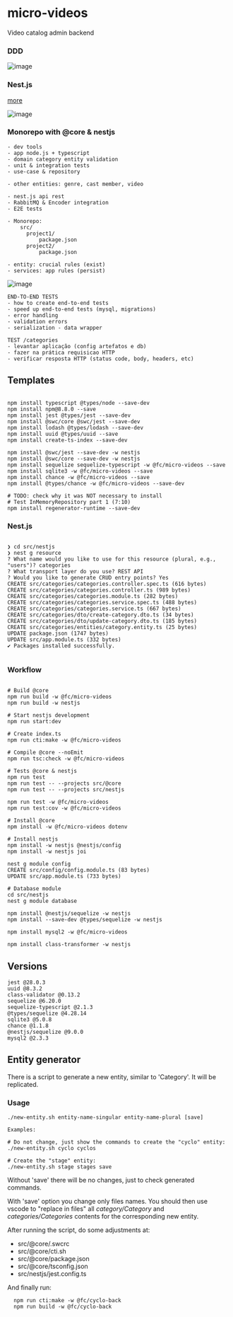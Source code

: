 # micro-videos
Video catalog admin backend

### DDD

![image](https://user-images.githubusercontent.com/86032/169137869-414c9e67-19a6-4458-a453-76c7d8273562.png)

### Nest.js

[more](https://github.com/bampli/micro-videos/issues/10)

![image](https://user-images.githubusercontent.com/86032/170346318-6e89b8f9-d51d-45df-a7bf-a09fd2512472.png)

### Monorepo with @core & nestjs

```
- dev tools
- app node.js + typescript
- domain category entity validation
- unit & integration tests
- use-case & repository

- other entities: genre, cast member, video

- nest.js api rest
- RabbitMQ & Encoder integration
- E2E tests

- Monorepo:
    src/
      project1/
          package.json
      project2/
          package.json

- entity: crucial rules (exist)
- services: app rules (persist)

```

![image](https://user-images.githubusercontent.com/86032/193650879-9226ec52-6939-477a-9399-5fb8e2c57cbe.png)

```
END-TO-END TESTS
- how to create end-to-end tests
- speed up end-to-end tests (mysql, migrations)
- error handling
- validation errors
- serialization - data wrapper

TEST /categories
- levantar aplicação (config artefatos e db)
- fazer na prática requisicao HTTP
- verificar resposta HTTP (status code, body, headers, etc)

```

## Templates


```

npm install typescript @types/node --save-dev
npm install npm@8.8.0 --save
npm install jest @types/jest --save-dev
npm install @swc/core @swc/jest --save-dev
npm install lodash @types/lodash --save-dev
npm install uuid @types/uuid --save
npm install create-ts-index --save-dev

npm install @swc/jest --save-dev -w nestjs
npm install @swc/core --save-dev -w nestjs
npm install sequelize sequelize-typescript -w @fc/micro-videos --save
npm install sqlite3 -w @fc/micro-videos --save
npm install chance -w @fc/micro-videos --save
npm install @types/chance -w @fc/micro-videos --save-dev

# TODO: check why it was NOT necessary to install
# Test InMemoryRepository part 1 (7:10)
npm install regenerator-runtime --save-dev

```

### Nest.js

```

❯ cd src/nestjs
❯ nest g resource
? What name would you like to use for this resource (plural, e.g., "users")? categories
? What transport layer do you use? REST API
? Would you like to generate CRUD entry points? Yes
CREATE src/categories/categories.controller.spec.ts (616 bytes)
CREATE src/categories/categories.controller.ts (989 bytes)
CREATE src/categories/categories.module.ts (282 bytes)
CREATE src/categories/categories.service.spec.ts (488 bytes)
CREATE src/categories/categories.service.ts (667 bytes)
CREATE src/categories/dto/create-category.dto.ts (34 bytes)
CREATE src/categories/dto/update-category.dto.ts (185 bytes)
CREATE src/categories/entities/category.entity.ts (25 bytes)
UPDATE package.json (1747 bytes)
UPDATE src/app.module.ts (332 bytes)
✔ Packages installed successfully.


```

### Workflow

```

# Build @core
npm run build -w @fc/micro-videos
npm run build -w nestjs

# Start nestjs development
npm run start:dev

# Create index.ts
npm run cti:make -w @fc/micro-videos

# Compile @core --noEmit
npm run tsc:check -w @fc/micro-videos

# Tests @core & nestjs
npm run test
npm run test -- --projects src/@core
npm run test -- --projects src/nestjs

npm run test -w @fc/micro-videos
npm run test:cov -w @fc/micro-videos

# Install @core
npm install -w @fc/micro-videos dotenv

# Install nestjs
npm install -w nestjs @nestjs/config
npm install -w nestjs joi

nest g module config
CREATE src/config/config.module.ts (83 bytes)
UPDATE src/app.module.ts (733 bytes)

# Database module
cd src/nestjs
nest g module database

npm install @nestjs/sequelize -w nestjs
npm install --save-dev @types/sequelize -w nestjs

npm install mysql2 -w @fc/micro-videos

npm install class-transformer -w nestjs

```

## Versions

```
jest @28.0.3
uuid @8.3.2
class-validator @0.13.2
sequelize @6.20.0
sequelize-typescript @2.1.3
@types/sequelize @4.28.14
sqlite3 @5.0.8
chance @1.1.8
@nestjs/sequelize @9.0.0
mysql2 @2.3.3

```

## Entity generator

There is a script to generate a new entity, similar to 'Category'. It will be replicated.

### Usage

```
./new-entity.sh entity-name-singular entity-name-plural [save]

Examples:

# Do not change, just show the commands to create the "cyclo" entity:
./new-entity.sh cyclo cyclos

# Create the "stage" entity:
./new-entity.sh stage stages save

```

Without 'save' there will be no changes, just to check generated commands.

With 'save' option you change only files names. You should then use vscode to "replace in files" all *category/Category* and *categories/Categories* contents for the corresponding new entity.

After running the script, do some adjustments at:

- src/@core/.swcrc
- src/@core/cti.sh
- src/@core/package.json
- src/@core/tsconfig.json
- src/nestjs/jest.config.ts

And finally run:

```
  npm run cti:make -w @fc/cyclo-back
  npm run build -w @fc/cyclo-back
```
